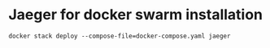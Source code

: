 # Jaeger for docker swarm installation

```
docker stack deploy --compose-file=docker-compose.yaml jaeger
```
